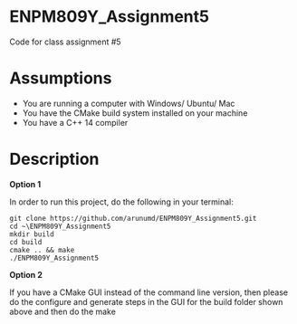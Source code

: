 # ENPM809Y_Assignment5
Code for class assignment #5

# Assumptions
 - You are running a computer with Windows/ Ubuntu/ Mac
 - You have the CMake build system installed on your machine
 - You have a C++ 14 compiler
 
# Description
**Option 1**

In order to run this project, do the following in your terminal:
```
git clone https://github.com/arunumd/ENPM809Y_Assignment5.git
cd ~\ENPM809Y_Assignment5
mkdir build
cd build
cmake .. && make
./ENPM809Y_Assignment5
```

**Option 2**

If you have a CMake GUI instead of the command line version, then
please do the configure and generate steps in the GUI for the build folder
shown above and then do the make
